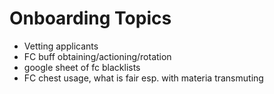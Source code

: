 # Onboarding Topics
* Vetting applicants
* FC buff obtaining/actioning/rotation
* google sheet of fc blacklists
* FC chest usage, what is fair esp. with materia transmuting
